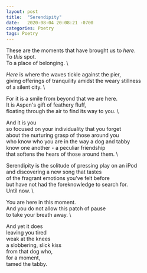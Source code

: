 ```yaml
---
layout: post
title:  "Serendipity"
date:   2020-08-04 20:08:21 -0700
categories: Poetry
tags: Poetry
---
```


These are the moments that have brought us to *here*. \
To *this* spot. \
To a place of belonging. \

*Here* is where the waves tickle against the pier, \
giving offerings of tranquility amidst the weary stillness \
of a silent city. \

For it is a smile from beyond that we are here. \
It is Aspen's gift of feathery fluff, \
floating through the air to find its way to you. \

And it is you \
so focused on your individuality that you forget \
about the nurturing grasp of those around you \
who know who you are in the way a dog and tabby \
know one another - a peculiar friendship \
that softens the hears of those around them. \

Serendipity is the solitude of pressing play on an iPod \
and discovering a new song that tastes \
of the fragrant emotions you've felt before \
but have not had the foreknowledge to search for. \
Until now. \

You are here in this moment. \
And you do not allow this patch of pause \
to take your breath away. \

And yet it does \
leaving you tired \
weak at the knees \
a slobbering, slick kiss \
from that dog who, \
for a moment, \
tamed the tabby.






 <script src="//yihui.name/js/math-code.js"></script>
<!-- Just one possible MathJax CDN below. You may use others. -->
<script async
  src="//mathjax.rstudio.com/latest/MathJax.js?config=TeX-MML-AM_CHTML">
</script>
